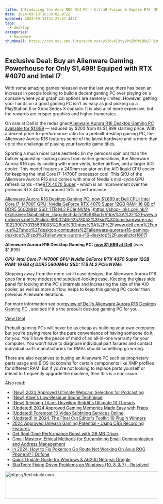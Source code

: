 ```yaml
---
title: Introducing the Asus NUC N14 PC — Ultra9 Fusion & Ampere RTX 4070 for Next-Level Gaming & Workflows
date: 2024-09-13T16:30:02.972Z
updated: 2024-09-14T23:27:37.442Z
tags:
  - desktop
categories:
  - hardware
thumbnail: https://cdn.mos.cms.futurecdn.net/yS36vXE3Yy9PvZhRWiBbGP-320-80.jpg
---
```


## Exclusive Deal: Buy an Alienware Gaming Powerhouse for Only $1,499! Equiped with RTX #4070 and Intel I7

With some amazing games released over the last year, there has been an increase in people looking to build a decent gaming PC over playing on a console where your graphical options are severely limited. However, getting your hands on a good gaming PC isn't as easy as just picking up a PlayStation 5 or Xbox Series X console. It is also a lot more expensive, but the rewards are crisper graphics and higher framerates.

 On sale at Dell is the redesigned[Alienware Aurora R16 Desktop Gaming PC available for $1,699](https://shop-links.co/link/?exclusive=1&publisher_slug=itechdaily19598&url=https%3A%2F%2Fwww.anrdoezrs.net%2Fclick-8900246-12578053%3Fsid%3Dtomshardware-us-1312769239606935095%26url%3Dhttps%3A%2F%2Fwww.dell.com%2Fen-us%2Fshop%2Fdesktop-computers%2Falienware-aurora-r16-gaming-desktop%2Fspd%2Falienware-aurora-r16-desktop%2Fuseahctor16i17) — reduced by $200 from its $1,899 starting price. With a decent price-to-performance ratio for a prebuilt desktop gaming PC, the Alienware Aurora R16 features some of the latest hardware and is more than up to the challenge of playing your favorite game titles.

 Sporting a much nicer case aesthetic (in my personal opinion) than the bulkier spaceship-looking cases from earlier generations, the Alienware Aurora R16 ups its cooling with more vents, better airflow, and a larger AIO cooler. This model features a 240mm radiator on the AIO liquid CPU cooler for keeping the Intel Core i7-14700F processor cool. This SKU of the Alienware Aurora R16 also comes with one of Nvidia's mid-cycle GPU refresh cards - the[RTX 4070 Super](https://www.tomshardware.com/pc-components/gpus/nvidia-geforce-rtx-4070-super-review-boosted-clocks-and-core-counts-for-the-same-dollar599-as-the-vanilla-4070) \- which is an improvement over the previous RTX 4070 by around 15% in performance.

[Alienware Aurora R16 Desktop Gaming PC: now $1,699 at Dell CPU: Intel Core i7-14700F GPU: Nvidia GeForce RTX 4070 Super 12GB RAM: 16 GB of DDR5 5600MHz SSD: 1TB M.2 PCIe NVMe](https://cdn.mos.cms.futurecdn.net/Cem58gxryoFToHGCZZcnHc-200-100.png "Alienware Aurora R16 Desktop Gaming PC: now $1,699 at Dell CPU: Intel Core i7-14700F GPU: Nvidia GeForce RTX 4070 Super 12GB RAM: 16 GB of DDR5 5600MHz SSD: 1TB M.2 PCIe NVMe") ](https://shop-links.co/link/?exclusive=1&publisher_slug=itechdaily19598&url=https%3A%2F%2Fwww.anrdoezrs.net%2Fclick-8900246-12578053%3Fsid%3Dtomshardware-us-1022390770135691003%26url%3Dhttps%3A%2F%2Fwww.dell.com%2Fen-us%2Fshop%2Fdesktop-computers%2Falienware-aurora-r16-gaming-desktop%2Fspd%2Falienware-aurora-r16-desktop%2Fuseahctor16i17)

**Alienware Aurora R16 Desktop Gaming PC:** [**now $1,699 at Dell**](https://shop-links.co/link/?exclusive=1&publisher_slug=itechdaily19598&url=https%3A%2F%2Fwww.anrdoezrs.net%2Fclick-8900246-12578053%3Fsid%3Dtomshardware-us-3182932800519373910%26url%3Dhttps%3A%2F%2Fwww.dell.com%2Fen-us%2Fshop%2Fdesktop-computers%2Falienware-aurora-r16-gaming-desktop%2Fspd%2Falienware-aurora-r16-desktop%2Fuseahctor16i17)  (was $1,899)  
  
 _**CPU: Intel Core i7-14700F**_
 _**GPU: Nvidia GeForce RTX 4070 Super 12GB**_
 _**RAM: 16 GB of DDR5 5600MHz**_
 _**SSD: 1TB M.2 PCIe NVMe**_
  
 Stepping away from the more sci-fi case designs, the Alienware Aurora R16 goes for a more modest and subdued-looking case. Keeping the glass side panel for looking at the PC's internals and increasing the size of the AIO cooler, as well as more airflow, helps to keep this gaming PC cooler than previous Alienware iterations.

 For more information see our[review of Dell's Alienware Aurora R16 Desktop Gaming PC](https://www.tomshardware.com/reviews/alienware-aurora-r16) , and see if it's the prebuilt desktop gaming PC for you.

[View Deal](https://shop-links.co/link/?exclusive=1&publisher_slug=itechdaily19598&url=https%3A%2F%2Fwww.anrdoezrs.net%2Fclick-8900246-12578053%3Fsid%3Dtomshardware-us-1022390770135691003%26url%3Dhttps%3A%2F%2Fwww.dell.com%2Fen-us%2Fshop%2Fdesktop-computers%2Falienware-aurora-r16-gaming-desktop%2Fspd%2Falienware-aurora-r16-desktop%2Fuseahctor16i17)

 Prebuilt gaming PCs will never be as cheap as building your own computer, but you're paying more for the pure convenience of having someone do it for you. You'll have the peace of mind of an all-in-one warranty for your computer. You won't have to diagnose individual part failures and contact individual parts manufacturers for RMAs should something go wrong.

 There are also negatives to buying an Alienware PC such as proprietary parts usage and BIOS lockdowns for certain components like XMP profiles for different RAM. But if you're not looking to replace parts yourself or intend to frequently upgrade the machine, then this is a non-issue.

<ins class="adsbygoogle"
     style="display:block"
     data-ad-format="autorelaxed"
     data-ad-client="ca-pub-7571918770474297"
     data-ad-slot="1223367746"></ins>

<ins class="adsbygoogle"
     style="display:block"
     data-ad-client="ca-pub-7571918770474297"
     data-ad-slot="8358498916"
     data-ad-format="auto"
     data-full-width-responsive="true"></ins>

<span class="atpl-alsoreadstyle">Also read:</span>
<div><ul>
<li><a href="https://fox-friendly.techidaily.com/new-2024-approved-ultimate-webcam-selection-for-podcasting/"><u>[New] 2024 Approved Ultimate Webcam Selection for Podcasting</u></a></li>
<li><a href="https://fox-http.techidaily.com/new-alives-low-residue-sound-technique/"><u>[New] Alive's Low-Residue Sound Technique</u></a></li>
<li><a href="https://fox-info.techidaily.com/new-reigning-titans-unveiling-reddits-ultimate-10-threads/"><u>[New] Reigning Titans Unveiling Reddit's Ultimate 10 Threads</u></a></li>
<li><a href="https://video-screen-grab.techidaily.com/updated-2024-approved-gaming-memories-made-easy-with-fraps/"><u>[Updated] 2024 Approved Gaming Memories Made Easy with Fraps</u></a></li>
<li><a href="https://some-techniques.techidaily.com/updated-foremost-10-video-subtitling-services-online/"><u>[Updated] Foremost 10 Video Subtitling Services Online</u></a></li>
<li><a href="https://fox-cloud.techidaily.com/updated-in-2024-the-final-cut-editors-toolkit-10-plugin-winners/"><u>[Updated] In 2024, The Final Cut Editor's Toolkit 10 Plugin Winners</u></a></li>
<li><a href="https://on-screen-recording.techidaily.com/2024-approved-unleash-gaming-potential-using-obs-recording-features/"><u>2024 Approved Unleash Gaming Potential - Using OBS Recording Features</u></a></li>
<li><a href="https://driver-install.techidaily.com/get-real-time-performance-boost-with-gb-mb-driver/"><u>Get Real-Time Performance Boost with GB MB Driver</u></a></li>
<li><a href="https://tech-recovery.techidaily.com/gmail-mastery-ethical-methods-for-streamlining-email-communication-and-address-management/"><u>Gmail Mastery: Ethical Methods for Streamlining Email Communication and Address Management</u></a></li>
<li><a href="https://android-pokemon-go.techidaily.com/in-2024-how-to-fix-pokemon-go-route-not-working-on-asus-rog-phone-8-drfone-by-drfone-virtual-android/"><u>In 2024, How to Fix Pokemon Go Route Not Working On Asus ROG Phone 8? | Dr.fone</u></a></li>
<li><a href="https://driver-install.techidaily.com/quick-update-guide-for-windows-and-a6200-netgear-dongle/"><u>Quick Update Guide for Windows & A6200 Netgear Dongle</u></a></li>
<li><a href="https://driver-install.techidaily.com/startech-fixing-driver-problems-on-windows-10-8-and-7-resolved/"><u>StarTech: Fixing Driver Problems on Windows (10, 8, & 7) - Resolved</u></a></li>
</ul></div>

<!-- affiliate ads begin -->
<a href="https://ephamedtechinc.pxf.io/c/5597632/2137219/26400" target="_top" id="2137219">
  <img src="//a.impactradius-go.com/display-ad/26400-2137219" border="0" alt="https://techidaily.com" width="728" height="90"/>
</a>
<img height="0" width="0" src="https://ephamedtechinc.pxf.io/i/5597632/2137219/26400" style="position:absolute;visibility:hidden;" border="0" />
<!-- affiliate ads end -->

